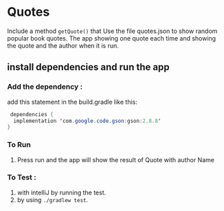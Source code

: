 # Quotes
Include a method `getQuote()` that Use the file quotes.json to show random popular book quotes. The app showing one quote each time and showing the quote and the author when it is run.

## install dependencies and run the app

### Add the dependency :

add this statement in the build.gradle like this:

```java
 dependencies {
  implementation 'com.google.code.gson:gson:2.8.8'
}
```

### To Run 

1. Press run and the app will show the result of Quote with author Name 

### To Test  :

1. with intelliJ by running the test. 
2. by using `./gradlew test`.
